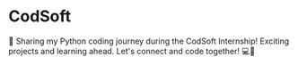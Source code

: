 # CodSoft
🚀 Sharing my Python coding journey during the CodSoft Internship! Exciting projects and learning ahead. Let's connect and code together! 💻🐍 

